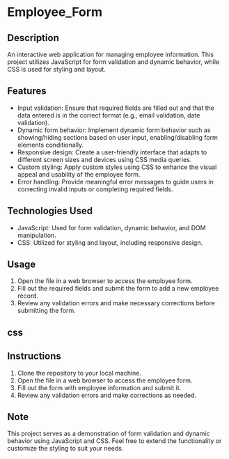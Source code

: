 # Employee_Form

## Description
An interactive web application for managing employee information. This project utilizes JavaScript for form validation and dynamic behavior, while CSS is used for styling and layout.

## Features
- Input validation: Ensure that required fields are filled out and that the data entered is in the correct format (e.g., email validation, date validation).
- Dynamic form behavior: Implement dynamic form behavior such as showing/hiding sections based on user input, enabling/disabling form elements conditionally.
- Responsive design: Create a user-friendly interface that adapts to different screen sizes and devices using CSS media queries.
- Custom styling: Apply custom styles using CSS to enhance the visual appeal and usability of the employee form.
- Error handling: Provide meaningful error messages to guide users in correcting invalid inputs or completing required fields.

## Technologies Used
- JavaScript: Used for form validation, dynamic behavior, and DOM manipulation.
- CSS: Utilized for styling and layout, including responsive design.

## Usage
1. Open the file in a web browser to access the employee form.
2. Fill out the required fields and submit the form to add a new employee record.
3. Review any validation errors and make necessary corrections before submitting the form.

## css

## Instructions
1. Clone the repository to your local machine.
2. Open the file in a web browser to access the employee form.
3. Fill out the form with employee information and submit it.
4. Review any validation errors and make corrections as needed.

## Note
This project serves as a demonstration of form validation and dynamic behavior using JavaScript and CSS. Feel free to extend the functionality or customize the styling to suit your needs.



